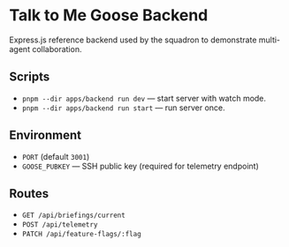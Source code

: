 # Talk to Me Goose Backend

Express.js reference backend used by the squadron to demonstrate multi-agent collaboration.

## Scripts
- `pnpm --dir apps/backend run dev` — start server with watch mode.
- `pnpm --dir apps/backend run start` — run server once.

## Environment
- `PORT` (default `3001`)
- `GOOSE_PUBKEY` — SSH public key (required for telemetry endpoint)

## Routes
- `GET /api/briefings/current`
- `POST /api/telemetry`
- `PATCH /api/feature-flags/:flag`

